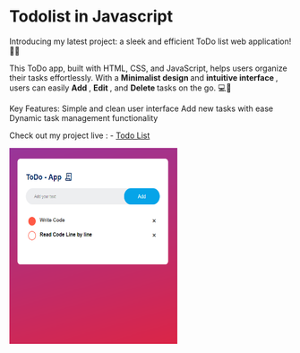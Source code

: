 # Todolist in Javascript
Introducing my latest project: a sleek and efficient ToDo list web application! 💼✨

This ToDo app, built with HTML, CSS, and JavaScript, helps users organize their tasks effortlessly. With a  <b>Minimalist design </b> and <b>intuitive interface </b>, users can easily <b> Add </b>, <b> Edit </b>, and <b> Delete </b> tasks on the go. 💻📝

Key Features:
Simple and clean user interface
Add new tasks with ease
Dynamic task management functionality

Check out my project live : -  <a href="">Todo List</a>

<img src="https://github.com/sudhanshu1313/todolist_Javascript/blob/main/TodoList.png" alt="calculator" width="300" height="350px">
 

